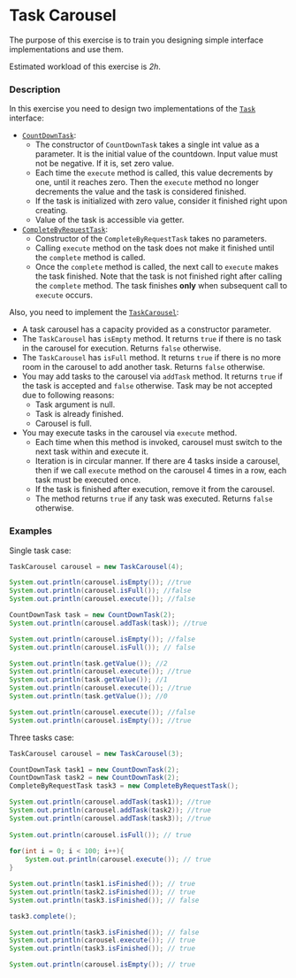 # Task Carousel

The purpose of this exercise is to train you designing simple interface implementations and use them.

Estimated workload of this exercise is _2h_.

### Description

In this exercise you need to design two implementations of the [`Task`](src/main/java/com/epam/rd/autotasks/Task.java)
interface:

- [`CountDownTask`](src/main/java/com/epam/rd/autotasks/CountDownTask.java):
    - The constructor of `CountDownTask` takes a single int value as a parameter.
      It is the initial value of the countdown.
      Input value must not be negative. If it is, set zero value.
    - Each time the `execute` method is called, this value decrements by one, until it reaches zero.
      Then the `execute` method no longer decrements the value and the task is considered finished.
    - If the task is initialized with zero value, consider it finished right upon creating.
    - Value of the task is accessible via getter.
- [`CompleteByRequestTask`](src/main/java/com/epam/rd/autotasks/CompleteByRequestTask.java):
    - Constructor of the `CompleteByRequestTask` takes no parameters.
    - Calling `execute` method on the task does not make it finished until the `complete` method is called.
    - Once the `complete` method is called, the next call to `execute` makes the task finished.
      Note that the task is not finished right after calling the `complete` method.
      The task finishes **only** when subsequent call to `execute` occurs.

Also, you need to implement the [`TaskCarousel`](src/main/java/com/epam/rd/autotasks/TaskCarousel.java):

- A task carousel has a capacity provided as a constructor parameter.
- The `TaskCarousel` has `isEmpty` method.
  It returns `true` if there is no task in the carousel for execution.
  Returns `false` otherwise.
- The `TaskCarousel` has `isFull` method.
  It returns `true` if there is no more room in the carousel to add another task.
  Returns `false` otherwise.
- You may add tasks to the carousel via `addTask` method. It returns `true` if the task is accepted and `false`
  otherwise.
  Task may be not accepted due to following reasons:
    - Task argument is null.
    - Task is already finished.
    - Carousel is full.
- You may execute tasks in the carousel via `execute` method.
    - Each time when this method is invoked, carousel must switch to the next task within and execute it.
    - Iteration is in circular manner.
      If there are 4 tasks inside a carousel,
      then if we call `execute` method on the carousel 4 times in a row,
      each task must be executed once.
    - If the task is finished after execution, remove it from the carousel.
    - The method returns `true` if any task was executed. Returns `false` otherwise.

### Examples

Single task case:

```java
TaskCarousel carousel = new TaskCarousel(4);

System.out.println(carousel.isEmpty()); //true
System.out.println(carousel.isFull()); //false
System.out.println(carousel.execute()); //false

CountDownTask task = new CountDownTask(2);
System.out.println(carousel.addTask(task)); //true

System.out.println(carousel.isEmpty()); //false
System.out.println(carousel.isFull()); // false

System.out.println(task.getValue()); //2
System.out.println(carousel.execute()); //true
System.out.println(task.getValue()); //1
System.out.println(carousel.execute()); //true 
System.out.println(task.getValue()); //0

System.out.println(carousel.execute()); //false
System.out.println(carousel.isEmpty()); //true
```

Three tasks case:

```java
TaskCarousel carousel = new TaskCarousel(3);

CountDownTask task1 = new CountDownTask(2);
CountDownTask task2 = new CountDownTask(2);
CompleteByRequestTask task3 = new CompleteByRequestTask();

System.out.println(carousel.addTask(task1)); //true
System.out.println(carousel.addTask(task2)); //true
System.out.println(carousel.addTask(task3)); //true
        
System.out.println(carousel.isFull()); // true
        
for(int i = 0; i < 100; i++){
    System.out.println(carousel.execute()); // true
}

System.out.println(task1.isFinished()); // true
System.out.println(task2.isFinished()); // true
System.out.println(task3.isFinished()); // false

task3.complete();

System.out.println(task3.isFinished()); // false
System.out.println(carousel.execute()); // true
System.out.println(task3.isFinished()); // true

System.out.println(carousel.isEmpty()); // true
```